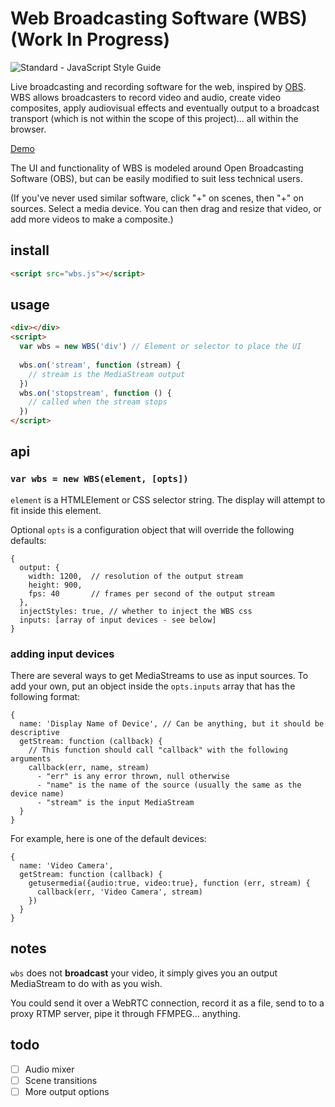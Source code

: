 # Web Broadcasting Software (WBS) (Work In Progress)

![Standard - JavaScript Style Guide](https://img.shields.io/badge/code%20style-standard-brightgreen.svg)

Live broadcasting and recording software for the web, inspired by [OBS](https://obsproject.com/). WBS allows broadcasters to record video and audio, create video composites, apply audiovisual effects and eventually output to a broadcast transport (which is not within the scope of this project)... all within the browser.

[Demo](https://rationalcoding.github.io/Web-Broadcasting-Software/) 

The UI and functionality of WBS is modeled around Open Broadcasting Software (OBS), but can be easily modified to suit less technical users.

(If you've never used similar software, click "+" on scenes, then "+" on sources. Select a media device. You can then drag and resize that video, or add more videos to make a composite.)

## install

```html
<script src="wbs.js"></script>
```

## usage

```html
<div></div>
<script>
  var wbs = new WBS('div') // Element or selector to place the UI
  
  wbs.on('stream', function (stream) {
    // stream is the MediaStream output
  })
  wbs.on('stopstream', function () {
    // called when the stream stops
  })
</script>
```

## api

### `var wbs = new WBS(element, [opts])`

`element` is a HTMLElement or CSS selector string. The display will attempt to fit inside this element.

Optional `opts` is a configuration object that will override the following defaults:

```
{
  output: {
    width: 1200,  // resolution of the output stream
    height: 900,
    fps: 40       // frames per second of the output stream
  },
  injectStyles: true, // whether to inject the WBS css
  inputs: [array of input devices - see below]
}
```

### adding input devices

There are several ways to get MediaStreams to use as input sources. To add your own, put an object inside the `opts.inputs` array that has the following format:

```
{
  name: 'Display Name of Device', // Can be anything, but it should be descriptive
  getStream: function (callback) {
    // This function should call "callback" with the following arguments
    callback(err, name, stream)  
      - "err" is any error thrown, null otherwise
      - "name" is the name of the source (usually the same as the device name)
      - "stream" is the input MediaStream
  }
}
```

For example, here is one of the default devices:

```
{
  name: 'Video Camera',
  getStream: function (callback) {
    getusermedia({audio:true, video:true}, function (err, stream) {
      callback(err, 'Video Camera', stream)
    })
  }
}
```

## notes
`wbs` does not **broadcast** your video, it simply gives you an output MediaStream to do with as you wish.

You could send it over a WebRTC connection, record it as a file, send to to a proxy RTMP server, pipe it through FFMPEG... anything.

## todo
- [ ] Audio mixer
- [ ] Scene transitions
- [ ] More output options
